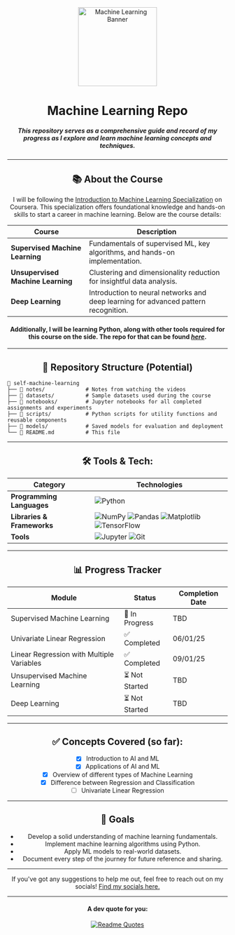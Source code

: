 <div align="center">

<img src="https://cdn-icons-png.freepik.com/512/16147/16147366.png" alt="Machine Learning Banner" height="180">

# Machine Learning Repo

##### This repository serves as a comprehensive guide and record of my progress as I explore and learn machine learning concepts and techniques.

---


## 📚 About the Course

I will be following the [Introduction to Machine Learning Specialization](https://www.coursera.org/specializations/machine-learning-introduction) on Coursera. This specialization offers foundational knowledge and hands-on skills to start a career in machine learning. Below are the course details:

| **Course**                                   | **Description**                                                                                      |
|---------------------------------------------|------------------------------------------------------------------------------------------------------|
| **Supervised Machine Learning**            | Fundamentals of supervised ML, key algorithms, and hands-on implementation.                        |
| **Unsupervised Machine Learning**          | Clustering and dimensionality reduction for insightful data analysis.                              |
| **Deep Learning**                          | Introduction to neural networks and deep learning for advanced pattern recognition.                |

#### Additionally, I will be learning Python, along with other tools required for this course on the side. The repo for that can be found [*here*](https://github.com/rajin-khan/python-self).

---

## 🧩 Repository Structure (Potential)

<div align = "left">

```plaintext
📂 self-machine-learning
├── 📁 notes/             # Notes from watching the videos
├── 📁 datasets/          # Sample datasets used during the course
├── 📁 notebooks/         # Jupyter notebooks for all completed assignments and experiments
├── 📁 scripts/           # Python scripts for utility functions and reusable components
├── 📁 models/            # Saved models for evaluation and deployment
└── 📄 README.md          # This file
```
</div>

---

## 🛠️ Tools & Tech:

| **Category**              | **Technologies**                                                                          |
|---------------------------|------------------------------------------------------------------------------------------|
| **Programming Languages** | ![Python](https://img.shields.io/badge/Python-3776AB?style=for-the-badge&logo=python&logoColor=white) |
| **Libraries & Frameworks**| ![NumPy](https://img.shields.io/badge/NumPy-013243?style=for-the-badge&logo=numpy&logoColor=white) ![Pandas](https://img.shields.io/badge/Pandas-150458?style=for-the-badge&logo=pandas&logoColor=white) ![Matplotlib](https://img.shields.io/badge/Matplotlib-11557C?style=for-the-badge&logo=python&logoColor=white) ![TensorFlow](https://img.shields.io/badge/TensorFlow-FF6F00?style=for-the-badge&logo=tensorflow&logoColor=white) |
| **Tools**                 | ![Jupyter](https://img.shields.io/badge/Jupyter-F37626?style=for-the-badge&logo=jupyter&logoColor=white) ![Git](https://img.shields.io/badge/Git-F05032?style=for-the-badge&logo=git&logoColor=white) |

---

## 📊 Progress Tracker

| **Module**                                  | **Status**      | **Completion Date** |
|---------------------------------------------|-----------------|---------------------|
| Supervised Machine Learning                 | 🔄 In Progress  | TBD                  |
| Univariate Linear Regression                | ✅ Completed    | 06/01/25             |
| Linear Regression with Multiple Variables   | ✅ Completed    | 09/01/25             |
| Unsupervised Machine Learning               | ⏳ Not Started  | TBD                  |
| Deep Learning                               | ⏳ Not Started  | TBD                  |

---

## ✅ Concepts Covered (so far):

- [X] Introduction to AI and ML
- [X] Applications of AI and ML
- [X] Overview of different types of Machine Learning
- [X] Difference between Regression and Classification
- [ ] Univariate Linear Regression

---

## 🌟 Goals

- Develop a solid understanding of machine learning fundamentals.
- Implement machine learning algorithms using Python.
- Apply ML models to real-world datasets.
- Document every step of the journey for future reference and sharing.

---

If you've got any suggestions to help me out, feel free to reach out on my socials! [Find my socials here.](https://github.com/rajin-khan)

---

#### A dev quote for you:

[![Readme Quotes](https://quotes-github-readme.vercel.app/api?border=truel&type=horizontal&theme=nord)](https://github.com/piyushsuthar/github-readme-quotes)

</div>
